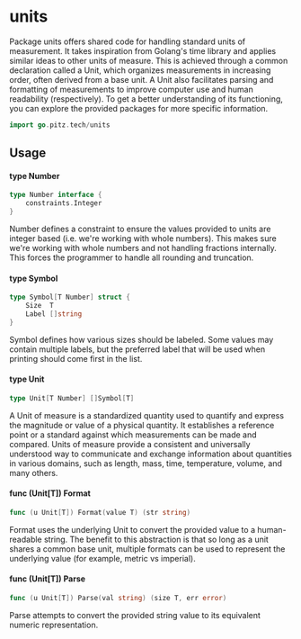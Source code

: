 # units

Package units offers shared code for handling standard units of measurement. It
takes inspiration from Golang's time library and applies similar ideas to other
units of measure. This is achieved through a common declaration called a Unit,
which organizes measurements in increasing order, often derived from a base
unit. A Unit also facilitates parsing and formatting of measurements to improve
computer use and human readability (respectively). To get a better understanding
of its functioning, you can explore the provided packages for more specific
information.

```go
import go.pitz.tech/units
```

## Usage

#### type Number

```go
type Number interface {
	constraints.Integer
}
```

Number defines a constraint to ensure the values provided to units are integer
based (i.e. we're working with whole numbers). This makes sure we're working
with whole numbers and not handling fractions internally. This forces the
programmer to handle all rounding and truncation.

#### type Symbol

```go
type Symbol[T Number] struct {
	Size  T
	Label []string
}
```

Symbol defines how various sizes should be labeled. Some values may contain
multiple labels, but the preferred label that will be used when printing should
come first in the list.

#### type Unit

```go
type Unit[T Number] []Symbol[T]
```

A Unit of measure is a standardized quantity used to quantify and express the
magnitude or value of a physical quantity. It establishes a reference point or a
standard against which measurements can be made and compared. Units of measure
provide a consistent and universally understood way to communicate and exchange
information about quantities in various domains, such as length, mass, time,
temperature, volume, and many others.

#### func (Unit[T]) Format

```go
func (u Unit[T]) Format(value T) (str string)
```

Format uses the underlying Unit to convert the provided value to a
human-readable string. The benefit to this abstraction is that so long as a unit
shares a common base unit, multiple formats can be used to represent the
underlying value (for example, metric vs imperial).

#### func (Unit[T]) Parse

```go
func (u Unit[T]) Parse(val string) (size T, err error)
```

Parse attempts to convert the provided string value to its equivalent numeric
representation.
